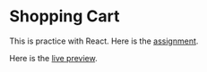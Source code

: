 # Shopping Cart  
This is practice with React.
Here is the [assignment](https://www.theodinproject.com/lessons/node-path-javascript-shopping-cart).

Here is the [live preview](https://nhsegal.github.io/shopping-cart).